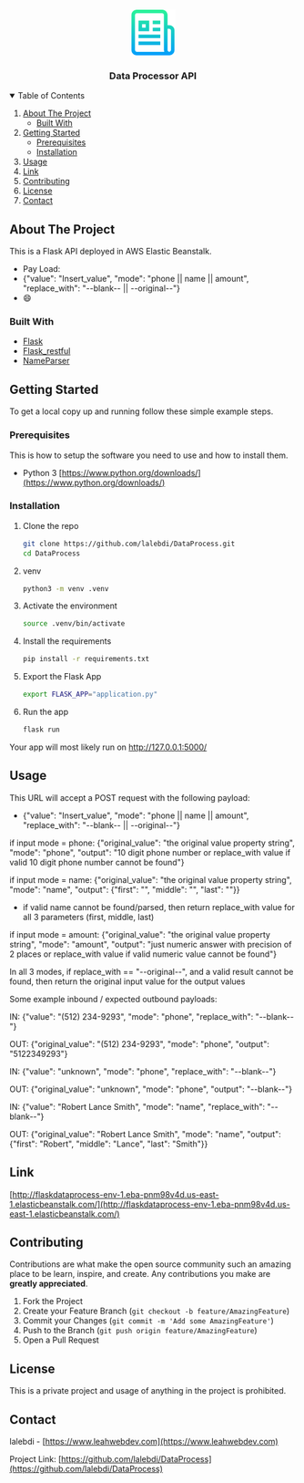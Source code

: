 
<!-- PROJECT LOGO -->
<br />
<p align="center">
  <a href="https://github.com/lalebdi/DataProcess">
    <img src="images/logo.png" alt="Logo" width="80" height="80">
  </a>

  <h3 align="center">Data Processor API</h3>

</p>



<!-- TABLE OF CONTENTS -->
<details open="open">
  <summary>Table of Contents</summary>
  <ol>
    <li>
      <a href="#about-the-project">About The Project</a>
      <ul>
        <li><a href="#built-with">Built With</a></li>
      </ul>
    </li>
    <li>
      <a href="#getting-started">Getting Started</a>
      <ul>
        <li><a href="#prerequisites">Prerequisites</a></li>
        <li><a href="#installation">Installation</a></li>
      </ul>
    </li>
    <li><a href="#usage">Usage</a></li>
    <li><a href="#link">Link</a></li>
    <li><a href="#contributing">Contributing</a></li>
    <li><a href="#license">License</a></li>
    <li><a href="#contact">Contact</a></li>
  </ol>
</details>



<!-- ABOUT THE PROJECT -->
## About The Project



This is a Flask API deployed in AWS Elastic Beanstalk.


* Pay Load:
* {"value": "<value goes here>Insert_value", "mode": "phone || name || amount", "replace_with": "--blank-- || --original--"}
* :smile:



### Built With


* [Flask](https://flask.palletsprojects.com/en/2.0.x/)
* [Flask_restful](https://flask-restful.readthedocs.io/en/latest/)
* [NameParser](https://nameparser.readthedocs.io/en/latest/)



<!-- GETTING STARTED -->
## Getting Started


To get a local copy up and running follow these simple example steps.

### Prerequisites

This is how to setup the software you need to use and how to install them.
* Python 3
  [https://www.python.org/downloads/](https://www.python.org/downloads/) 

### Installation


1. Clone the repo
   ```sh
   git clone https://github.com/lalebdi/DataProcess.git
   cd DataProcess
   ```
  
2. venv
   ```sh
   python3 -m venv .venv
   ```
3. Activate the environment
   ```sh
   source .venv/bin/activate
   ```
4. Install the requirements
   ```sh
   pip install -r requirements.txt
   ```
5. Export the Flask App
   ```sh
   export FLASK_APP="application.py" 
   ```
6. Run the app
   ```sh
   flask run
   ```

Your app will most likely run on  http://127.0.0.1:5000/ 

<!-- USAGE EXAMPLES -->
## Usage

This URL will accept a POST request with the following payload:
* {"value": "<value goes here>Insert_value", "mode": "phone || name || amount", "replace_with": "--blank-- || --original--"}

if input mode = phone:
{"original_value": "the original value property string", "mode": "phone", "output": "10 digit phone number or replace_with value if valid 10 digit phone number cannot be found"}

if input mode = name:
{"original_value": "the original value property string", "mode": "name", "output": {"first": "<first name>", "middle": "<middle name or initial>", "last": "<last name>"}}

* if valid name cannot be found/parsed, then return replace_with value for all 3 parameters (first, middle, last)

if input mode = amount:
{"original_value": "the original value property string", "mode": "amount", "output": "just numeric answer with precision of 2 places or replace_with value if valid numeric value cannot be found"}

In all 3 modes, if replace_with == "--original--", and a valid result cannot be found, then return the original input value for the output values

Some example inbound / expected outbound payloads:

IN:  {"value": "(512) 234-9293", "mode": "phone", "replace_with": "--blank--"}

OUT:  {"original_value": "(512) 234-9293", "mode": "phone", "output": "5122349293"}



IN:  {"value": "unknown", "mode": "phone", "replace_with": "--blank--"}

OUT:  {"original_value": "unknown", "mode": "phone", "output": "--blank--"}



IN:  {"value": "Robert Lance Smith", "mode": "name", "replace_with": "--blank--"}

OUT:  {"original_value": "Robert Lance Smith", "mode": "name", "output": {"first": "Robert", "middle": "Lance", "last": "Smith"}}



<!-- Link -->
## Link

[http://flaskdataprocess-env-1.eba-pnm98v4d.us-east-1.elasticbeanstalk.com/](http://flaskdataprocess-env-1.eba-pnm98v4d.us-east-1.elasticbeanstalk.com/)




<!-- CONTRIBUTING -->
## Contributing

Contributions are what make the open source community such an amazing place to be learn, inspire, and create. Any contributions you make are **greatly appreciated**.

1. Fork the Project
2. Create your Feature Branch (`git checkout -b feature/AmazingFeature`)
3. Commit your Changes (`git commit -m 'Add some AmazingFeature'`)
4. Push to the Branch (`git push origin feature/AmazingFeature`)
5. Open a Pull Request



<!-- LICENSE -->
## License

This is a private project and usage of anything in the project is prohibited.



<!-- CONTACT -->
## Contact

lalebdi - [https://www.leahwebdev.com](https://www.leahwebdev.com) 

Project Link: [https://github.com/lalebdi/DataProcess](https://github.com/lalebdi/DataProcess)


